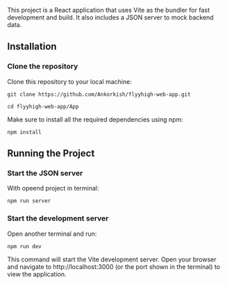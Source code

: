This project is a React application that uses Vite as the bundler for fast development and build. It also includes a JSON server to mock backend data.

## Installation
### Clone the repository
Clone this repository to your local machine:

```
git clone https://github.com/Ankorkish/flyyhigh-web-app.git
```

```
cd flyyhigh-web-app/App
```

Make sure to install all the required dependencies using npm:
```
npm install
```

## Running the Project
### Start the JSON server
With opeend project in terminal:
```
npm run server
```

### Start the development server
Open another terminal and run:
```
npm run dev
```
This command will start the Vite development server. Open your browser and navigate to http://localhost:3000 (or the port shown in the terminal) to view the application.
